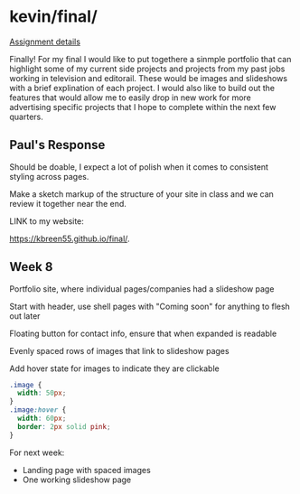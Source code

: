 # kevin/final/

[Assignment details](/homework/final)

Finally! For my final I would like to put togethere a sinmple portfolio that can highlight some of my current side projects and projects from my past jobs working in television and editorail. These would be images and slideshows with a brief explination of each project. I would also like to build out the features that would allow me to easily drop in new work for more advertising specific projects that I hope to complete within the next few quarters.

## Paul's Response

Should be doable, I expect a lot of polish when it comes to consistent styling across pages.

Make a sketch markup of the structure of your site in class and we can review it together near the end.


LINK to my website:

https://kbreen55.github.io/final/.


## Week 8

Portfolio site, where individual pages/companies had a slideshow page

Start with header, use shell pages with "Coming soon" for anything to flesh out later

Floating button for contact info, ensure that when expanded is readable

Evenly spaced rows of images that link to slideshow pages

Add hover state for images to indicate they are clickable
```css
.image {
  width: 50px;
}
.image:hover {
  width: 60px;
  border: 2px solid pink;
}
```

For next week:
- Landing page with spaced images
- One working slideshow page

